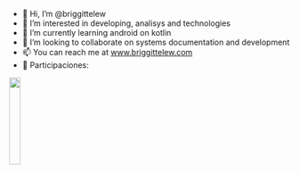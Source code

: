- 👋 Hi, I’m @briggittelew
- 👀 I’m interested in developing, analisys and technologies
- 🌱 I’m currently learning android on kotlin
- 💞️ I’m looking to collaborate on systems documentation and development
- 📫 You can reach me at www.briggittelew.com
- 🥇 Participaciones:

<a  href="https://api.eu.badgr.io/public/assertions/M5lakPhtQreH-fQsGgABzw" >
    <img src="https://media.eu.badgr.com/uploads/badges/assertion-M5lakPhtQreH-fQsGgABzw.png" width="20%">
</a>


<!---
briggittelew/briggittelew is a ✨ special ✨ repository because its `README.md` (this file) appears on your GitHub profile.
You can click the Preview link to take a look at your changes.
--->
